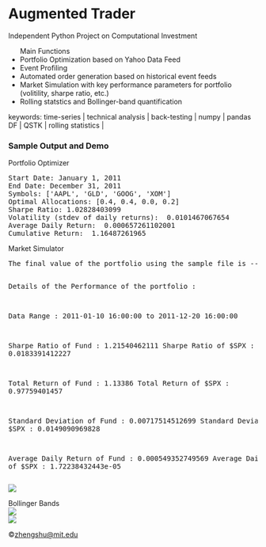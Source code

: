 Augmented Trader
===============

Independent Python Project on Computational Investment

<ul>Main Functions
<li>Portfolio Optimization based on Yahoo Data Feed</li>
<li>Event Profiling</li>
<li>Automated order generation based on historical event feeds</li>
<li>Market Simulation with key performance parameters for portfolio (volitility, sharpe ratio, etc.)</li>
<li>Rolling statstics and Bollinger-band quantification</li>
</ul>

keywords: time-series | technical analysis | back-testing | numpy | pandas DF | QSTK | rolling statistics |

<h3>Sample Output and Demo</h3>

<div>Portfolio Optimizer</div>
<pre>
Start Date: January 1, 2011
End Date: December 31, 2011
Symbols: ['AAPL', 'GLD', 'GOOG', 'XOM']
Optimal Allocations: [0.4, 0.4, 0.0, 0.2]
Sharpe Ratio: 1.02828403099
Volatility (stdev of daily returns):  0.0101467067654
Average Daily Return:  0.000657261102001
Cumulative Return:  1.16487261965
</pre>

<div>Market Simulator</div>
<pre>
The final value of the portfolio using the sample file is -- 2011,12,20,1133860

Details of the Performance of the portfolio :

Data Range :  2011-01-10 16:00:00  to  2011-12-20 16:00:00

Sharpe Ratio of Fund : 1.21540462111
Sharpe Ratio of $SPX : 0.0183391412227

Total Return of Fund :  1.13386
Total Return of $SPX : 0.97759401457

Standard Deviation of Fund :  0.00717514512699
Standard Deviation of $SPX : 0.0149090969828

Average Daily Return of Fund :  0.000549352749569
Average Daily Return of $SPX : 1.72238432443e-05
</pre>
<img src="http://farm9.staticflickr.com/8259/8681834976_6cee953c8b_z.jpg" />

<div>Bollinger Bands</div>
<img src="http://farm9.staticflickr.com/8116/8681844036_a0029286df_z.jpg" />
<br />
<img src="http://farm9.staticflickr.com/8257/8681848582_7c39e78766_z.jpg" />

&copy;zhengshu@mit.edu
